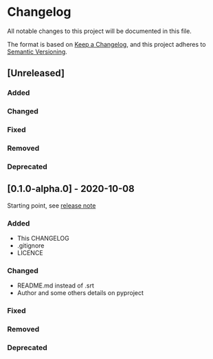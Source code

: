 # Changelog

All notable changes to this project will be documented in this file.

The format is based on [Keep a Changelog](https://keepachangelog.com/en/1.0.0/), and this project
adheres to [Semantic Versioning](https://semver.org/spec/v2.0.0.html).

## [Unreleased]

### Added

### Changed

### Fixed

### Removed

### Deprecated

## [0.1.0-alpha.0] - 2020-10-08

Starting point, see [release note](https://github.com/marcusmello/ftx-telegram-rss/releases/0.1.0-alpha.0)

### Added

- This CHANGELOG
- .gitignore
- LICENCE

### Changed

- README.md instead of .srt
- Author and some others details on pyproject

### Fixed

### Removed

### Deprecated
